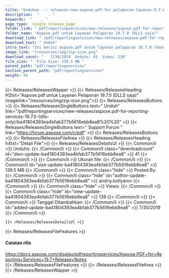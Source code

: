 ```yaml
---
title: "Unduhan --- releases-new-aspose.pdf-for-pelaporan-layanan-9.7.0- (hanya-dlls)." 
description:  "    . " 
keywords:  "    . " 
page_type:  single_release_page
folder_link: " pdf/reportingservices/new-releases/aspose.pdf-for-reporting-services-19.7.0-(dlls-only)/"
folder_name: "Aspose.pdf untuk Layanan Pelaporan 19.7.0 (DLLS saja)"
download_link: " /pdf/reportingservices/new-releases/aspose.pdf-for-reporting-services-19.7.0-(dlls-only)/ba41804393ea4bfab377b5616ebb8ea8"
download_text: " Unduh"
intro_text: "Ini berisi aspose.pdf untuk layanan pelaporan 19.7.0 (hanya DLLS) rilis."
image_link: "/resources/img/zip-icon.png"
download_count: "   7/30/2019  Unduhs: 41  Views: 138"
file_size: "  File Size: 139.5 MB "
parent_path: "pdf/reportingservices"
section_parent_path: "pdf/reportingservices"
weight: 98
---
```


{{< Releases/ReleasesWapper >}}
  {{< Releases/ReleasesHeading H2txt="Aspose.pdf untuk Layanan Pelaporan 19.7.0 (DLLS saja)" imagelink="/resources/img/zip-icon.png">}}
  {{< Releases/ReleasesButtons >}}
    {{< Releases/ReleasesSingleButtons text=" Unduh" link="/pdf/reportingservices/new-releases/aspose.pdf-for-reporting-services-19.7.0-(dlls-only)/ba41804393ea4bfab377b5616ebb8ea8%20%20" >}}
    {{< Releases/ReleasesSingleButtons text=" Support Forum " link="https://forum.aspose.com/c/pdf" >}}
  {{< Releases/ReleasesButtons >}}
  {{< Releases/ReleasesFileArea >}}
    {{< Releases/ReleasesHeading h4txt="Detail File">}}
    {{< Releases/ReleasesDetailsUl >}}
            {{< Common/li  >}} Unduhs: {{< /Common/li >}} 
      {{< Common/li class="downloadcount" id="dwn-update-ba41804393ea4bfab377b5616ebb8ea8" >}} 41 {{< /Common/li >}} 
      {{< Common/li  >}} Ukuran file: {{< /Common/li >}} 
      {{< Common/li id="size-update-ba41804393ea4bfab377b5616ebb8ea8" >}} 139.5 MB {{< /Common/li >}} 
      {{< Common/li  class="hide" >}} Posted By: {{< /Common/li >}} 
      {{< Common/li class="hide" id="author-update-ba41804393ea4bfab377b5616ebb8ea8" >}} andriy.kotlyarov {{< /Common/li >}} 
      {{< Common/li class="hide"  >}} Views: {{< /Common/li >}} 
      {{< Common/li class="hide" id="view-update-ba41804393ea4bfab377b5616ebb8ea8" >}} 139 {{< /Common/li >}} 
      {{< Common/li  >}} Tanggal Ditambahkan: {{< /Common/li >}} 
      {{< Common/li id="added-update-ba41804393ea4bfab377b5616ebb8ea8" >}} 7/30/2019 {{< /Common/li >}} 

    {{< /Releases/ReleasesDetailsUl >}}

  {{< Releases/ReleasesFileFeatures >}}
      <h4>Catatan rilis</h4><div><a href="https://docs.aspose.com/display/pdfreportingservices/Aspose.PDF+for+Reporting+Services+19.7+Release+Notes">https://docs.aspose.com/display/pdfreportingservices/Aspose.PDF+for+Reporting+Services+19.7+Release+Notes</a></div>
  {{< /Releases/ReleasesFileFeatures >}}
 {{< /Releases/ReleasesFileArea >}}
{{< /Releases/ReleasesWapper >}}


